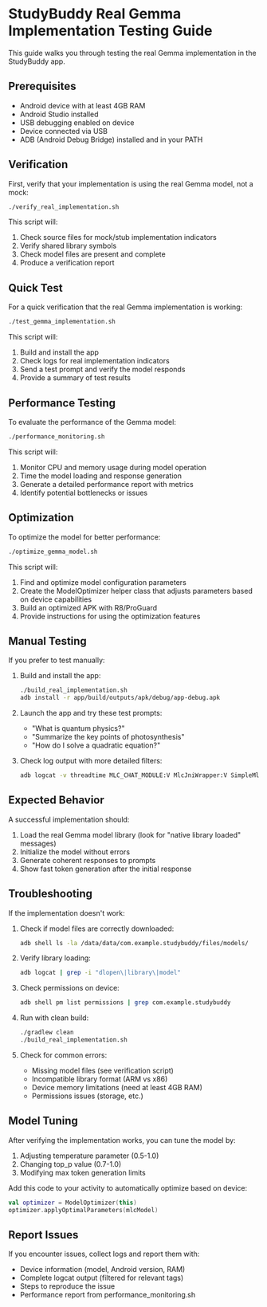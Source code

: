 # StudyBuddy Real Gemma Implementation Testing Guide

This guide walks you through testing the real Gemma implementation in the StudyBuddy app.

## Prerequisites

- Android device with at least 4GB RAM
- Android Studio installed
- USB debugging enabled on device
- Device connected via USB
- ADB (Android Debug Bridge) installed and in your PATH

## Verification

First, verify that your implementation is using the real Gemma model, not a mock:

```bash
./verify_real_implementation.sh
```

This script will:
1. Check source files for mock/stub implementation indicators
2. Verify shared library symbols
3. Check model files are present and complete
4. Produce a verification report

## Quick Test

For a quick verification that the real Gemma implementation is working:

```bash
./test_gemma_implementation.sh
```

This script will:
1. Build and install the app
2. Check logs for real implementation indicators
3. Send a test prompt and verify the model responds
4. Provide a summary of test results

## Performance Testing

To evaluate the performance of the Gemma model:

```bash
./performance_monitoring.sh
```

This script will:
1. Monitor CPU and memory usage during model operation
2. Time the model loading and response generation
3. Generate a detailed performance report with metrics
4. Identify potential bottlenecks or issues

## Optimization

To optimize the model for better performance:

```bash
./optimize_gemma_model.sh
```

This script will:
1. Find and optimize model configuration parameters
2. Create the ModelOptimizer helper class that adjusts parameters based on device capabilities
3. Build an optimized APK with R8/ProGuard
4. Provide instructions for using the optimization features

## Manual Testing

If you prefer to test manually:

1. Build and install the app:
   ```bash
   ./build_real_implementation.sh
   adb install -r app/build/outputs/apk/debug/app-debug.apk
   ```

2. Launch the app and try these test prompts:
   - "What is quantum physics?"
   - "Summarize the key points of photosynthesis"
   - "How do I solve a quadratic equation?"

3. Check log output with more detailed filters:
   ```bash
   adb logcat -v threadtime MLC_CHAT_MODULE:V MlcJniWrapper:V SimpleMlcModel:V StudyBuddy:V *:S
   ```

## Expected Behavior

A successful implementation should:

1. Load the real Gemma model library (look for "native library loaded" messages)
2. Initialize the model without errors
3. Generate coherent responses to prompts
4. Show fast token generation after the initial response

## Troubleshooting

If the implementation doesn't work:

1. Check if model files are correctly downloaded:
   ```bash
   adb shell ls -la /data/data/com.example.studybuddy/files/models/
   ```

2. Verify library loading:
   ```bash
   adb logcat | grep -i "dlopen\|library\|model"
   ```

3. Check permissions on device:
   ```bash
   adb shell pm list permissions | grep com.example.studybuddy
   ```

4. Run with clean build:
   ```bash
   ./gradlew clean
   ./build_real_implementation.sh
   ```

5. Check for common errors:
   - Missing model files (see verification script)
   - Incompatible library format (ARM vs x86)
   - Device memory limitations (need at least 4GB RAM)
   - Permissions issues (storage, etc.)

## Model Tuning

After verifying the implementation works, you can tune the model by:

1. Adjusting temperature parameter (0.5-1.0)
2. Changing top_p value (0.7-1.0)
3. Modifying max token generation limits

Add this code to your activity to automatically optimize based on device:

```kotlin
val optimizer = ModelOptimizer(this)
optimizer.applyOptimalParameters(mlcModel)
```

## Report Issues

If you encounter issues, collect logs and report them with:
- Device information (model, Android version, RAM)
- Complete logcat output (filtered for relevant tags)
- Steps to reproduce the issue
- Performance report from performance_monitoring.sh 